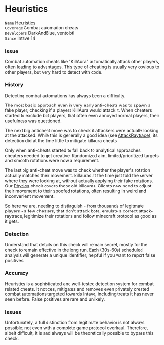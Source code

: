 # Heuristics

`Name` Heuristics<br>
`Coverage` Combat automation cheats<br>
`Developers` DarkAndBlue, ventolotl<br>
`Since` Intave 14<br>

### Issue
Combat automation cheats like "KillAura" automatically attack other players, often leading to advantages.
This type of cheating is usually very obvious to other players, but very hard to detect with code.

### History
Detecting combat automations has always been a difficulty.

The most basic approach even in very early anti-cheats was to spawn a fake player, checking if a players KillAura would attack it.
When cheaters started to exclude bot players, that often even annoyed normal players, their usefulness was questioned.

The next big anticheat move was to check if attackers were actually looking at the attacked.
While this is generally a good idea (see [AttackRaytrace](checks-02-attackraytrace.md)),
its detection did at the time little to mitigate killaura cheats.

Only when anti-cheats started to fall back to analytical approaches, cheaters needed to get creative.
Randomized aim, limited/prioritized targets and smooth rotations were now a requirement.

The last big anti-cheat move was to check whether the player's rotation actually matches their movement.
killauras at the time just told the server where they were looking at, without actually applying their fake rotations.
Our [Physics](checks-09-physics.md) check covers these old killauras.
Clients now need to adjust their movement to their spoofed rotations, often resulting in weird and inconvenient movement.

So here we are, needing to distinguish - from thousands of legitmate players - a few cheaters, that don't attack bots,
emulate a correct attack-raytrace, legitimize their rotations and follow minecraft protocol as good as it gets.


### Detection
Understand that details on this check will remain secret, mostly for the check to remain effective in the long run.
Each (30s-60s) scheduled analysis will generate a unique identifier, helpful if you want to report false positives.

### Accuracy
Heuristics is a sophisticated and well-tested detection system for combat related cheats.
It notices, mitigates and removes even privately created combat automations targeted towards Intave, including treats it has never seen before. 
False positives are rare and unlikely.

### Issues
Unfortunately, a full distinction from legitimate behavior is not always possible; not even with a complete game
protocol overhaul. Therefore, albeit difficult, it is and always will be theoretically possible to bypass this check.